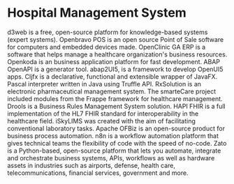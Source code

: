 # Hospital Management System

d3web is a free, open-source platform for knowledge-based systems (expert systems). Openbravo POS is an open source Point of Sale software for computers and embedded devices made. OpenClinic GA ERP is a software that helps manage a healthcare organization's business resources. Openkoda is an business application platform for fast development. ABAP OpenAPI is a generator tool. abap2UI5, is a framework to develop OpenUI5 apps. Cljfx is a declarative, functional and extensible wrapper of JavaFX. Pascal interpreter written in Java using Truffle API. RxSolution is an electronic pharmaceutical management system. The smarteCare project included modules from the Frappe framework for healthcare management. Drools is a Business Rules Management System solution. HAPI FHIR is a full implementation of the HL7 FHIR standard for interoperability in the healthcare field. iSkyLIMS was created with the aim of facilitating conventional laboratory tasks. Apache OFBiz is an open-source product for business process automation. n8n is a workflow automation platform that gives technical teams the flexibility of code with the speed of no-code. Zato is a Python-based, open-source platform that lets you automate, integrate and orchestrate business systems, APIs, workflows as well as hardware assets in industries such as airports, defense, health care, telecommunications, financial services, government and more.